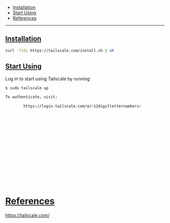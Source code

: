 - [Installation](#installation)
- [Start Using](#start-using)
- [References](#references)

-------------------------------------------

## [Installation](#installation-1)
```sh
curl -fsSL https://tailscale.com/install.sh | sh
```

## [Start Using](#start-using-1)
Log in to start using Tailscale by running
```sh
$ sudo tailscale up

To authenticate, visit:

        https://login.tailscale.com/a/<12digitletternumbers>
```

## 
```sh

```

## 
```sh

```

## 
```sh

```

## 
```sh

```

## 
```sh

```

## 
```sh

```

## 
```sh

```

## 
```sh

```

# [References](#references-1)

https://tailscale.com/